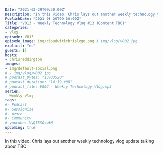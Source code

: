 ```yaml
---
Date: "2021-03-29T09:30:00Z"
Description: "In this video, Chris lays out another weekly technology vlog update talking about TBC"
PublishDate: "2021-03-29T09:30:00Z"
Title: "V013 - Weekly Technology Vlog #13 (Content TBC)"
categories:
- Vlog
episode: V013
episode_image: img/cloudwithchrislogo.png # img/vlog/v002.jpg
explicit: "no"
guests: []
hosts:
- chrisreddington
images:
- img/default-social.png
# - img/vlog/v002.jpg
# podcast_bytes: "13803520"
# podcast_duration: "14:19.000"
# podcast_file: V002 - Weekly Technology Vlog.mp3
series:
- Weekly Vlog
tags:
#- Podcast
#- Sessionize
#- Azure
#- Community
# youtube: VyQI5SOsw3M
upcoming: true
---
```

In this video, Chris lays out another weekly technology vlog update talking about TBC.